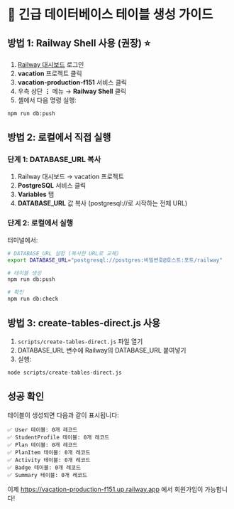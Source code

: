 # 🚨 긴급 데이터베이스 테이블 생성 가이드

## 방법 1: Railway Shell 사용 (권장) ⭐

1. [Railway 대시보드](https://railway.app) 로그인
2. **vacation** 프로젝트 클릭
3. **vacation-production-f151** 서비스 클릭
4. 우측 상단 **⋮** 메뉴 → **Railway Shell** 클릭
5. 셸에서 다음 명령 실행:

```bash
npm run db:push
```

## 방법 2: 로컬에서 직접 실행

### 단계 1: DATABASE_URL 복사
1. Railway 대시보드 → vacation 프로젝트
2. **PostgreSQL** 서비스 클릭
3. **Variables** 탭
4. **DATABASE_URL** 값 복사 (postgresql://로 시작하는 전체 URL)

### 단계 2: 로컬에서 실행
터미널에서:

```bash
# DATABASE_URL 설정 (복사한 URL로 교체)
export DATABASE_URL="postgresql://postgres:비밀번호@호스트:포트/railway"

# 테이블 생성
npm run db:push

# 확인
npm run db:check
```

## 방법 3: create-tables-direct.js 사용

1. `scripts/create-tables-direct.js` 파일 열기
2. DATABASE_URL 변수에 Railway의 DATABASE_URL 붙여넣기
3. 실행:
```bash
node scripts/create-tables-direct.js
```

## 성공 확인

테이블이 생성되면 다음과 같이 표시됩니다:
```
✅ User 테이블: 0개 레코드
✅ StudentProfile 테이블: 0개 레코드
✅ Plan 테이블: 0개 레코드
✅ PlanItem 테이블: 0개 레코드
✅ Activity 테이블: 0개 레코드
✅ Badge 테이블: 0개 레코드
✅ Summary 테이블: 0개 레코드
```

이제 https://vacation-production-f151.up.railway.app 에서 회원가입이 가능합니다!